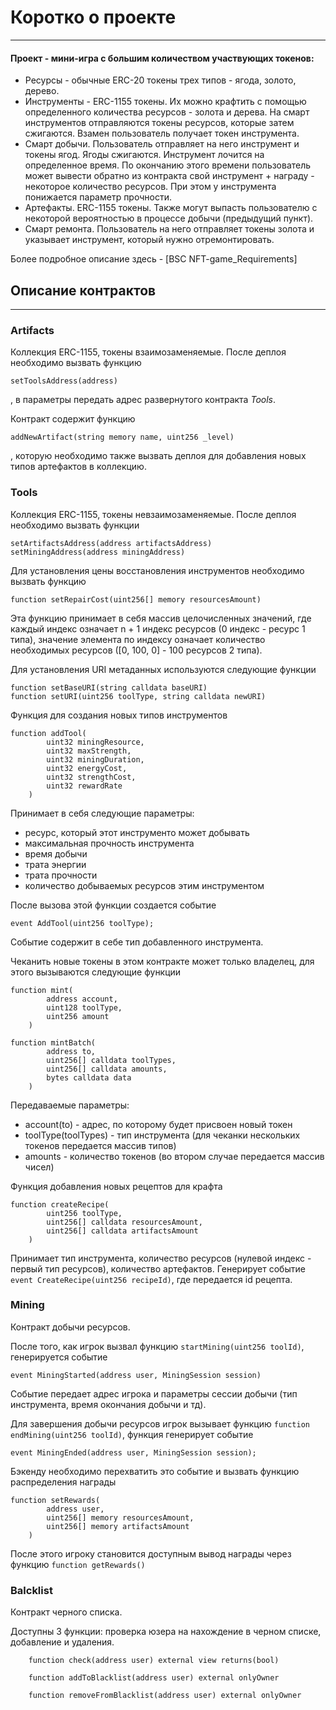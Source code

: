 # Коротко о проекте
---
#### Проект - мини-игра с большим количеством участвующих токенов:
 - Ресурсы - обычные ERC-20 токены трех типов - ягода, золото, дерево.
 - Инструменты - ERC-1155 токены. Их можно крафтить с помощью определенного количества ресурсов - золота и дерева. На смарт инструментов отправляются токены ресурсов, которые затем сжигаются. Взамен пользователь получает токен инструмента.
 - Смарт добычи. Пользователь отправляет на него инструмент и токены ягод. Ягоды сжигаются. Инструмент лочится на определенное время. По окончанию этого времени пользователь может вывести обратно из контракта свой инструмент + награду - некоторое количество ресурсов. При этом у инструмента понижается параметр прочности.
 - Артефакты. ERC-1155 токены. Также могут выпасть пользователю с некоторой вероятностью в процессе добычи (предыдущий пункт). 
 - Смарт ремонта. Пользователь на него отправляет токены золота и указывает инструмент, который нужно отремонтировать.

Более подробное описание здесь - [BSC NFT-game_Requirements]

## Описание контрактов
---

### Artifacts

Коллекция ERC-1155, токены взаимозаменяемые. После деплоя необходимо вызвать функцию 
```
setToolsAddress(address)
```
, в параметры передать адрес развернутого контракта *Tools*. 

Контракт содержит функцию 
```
addNewArtifact(string memory name, uint256 _level)
```
, которую необходимо также вызвать деплоя для добавления новых типов артефактов в коллекцию.

### Tools

Коллекция ERC-1155, токены невзаимозаменяемые. После деплоя необходимо вызвать функции
```
setArtifactsAddress(address artifactsAddress)
setMiningAddress(address miningAddress)
```
Для установления цены восстановления инструментов необходимо вызвать функцию 
```
function setRepairCost(uint256[] memory resourcesAmount)
```

Эта функцию принимает в себя массив целочисленных значений, где каждый индекс означает n + 1 индекс ресурсов (0 индекс - ресурс 1 типа), значение элемента по индексу означает количество необходимых ресурсов ([0, 100, 0] - 100 ресурсов 2 типа).

Для установления URI метаданных используются следующие функции
```
function setBaseURI(string calldata baseURI)
function setURI(uint256 toolType, string calldata newURI)
```

Функция для создания новых типов инструментов
```
function addTool(
        uint32 miningResource,
        uint32 maxStrength,
        uint32 miningDuration,
        uint32 energyCost,
        uint32 strengthCost,
        uint32 rewardRate
    )
```
Принимает в себя следующие параметры:
 - ресурс, который этот инструменто может добывать
 - максимальная прочность инструмента
 - время добычи
 - трата энергии
 - трата прочности
 - количество добываемых ресурсов этим инструментом

После вызова этой функции создается событие 
```
event AddTool(uint256 toolType);
```
Событие содержит в себе тип добавленного инструмента.

Чеканить новые токены в этом контракте может только владелец, для этого вызываются следующие функции
```
function mint(
        address account,
        uint128 toolType,
        uint256 amount
    )

function mintBatch(
        address to,
        uint256[] calldata toolTypes,
        uint256[] calldata amounts,
        bytes calldata data
    )
```
Передаваемые параметры:
 - account(to) - адрес, по которому будет присвоен новый токен
 - toolType(toolTypes) - тип инструмента (для чеканки нескольких токенов передается массив типов)
 - amounts - количество токенов (во втором случае передается массив чисел)

Функция добавления новых рецептов для крафта
```
function createRecipe(
        uint256 toolType,
        uint256[] calldata resourcesAmount,
        uint256[] calldata artifactsAmount
    )
```
Принимает тип инструмента, количество ресурсов (нулевой индекс - первый тип ресурсов), количество артефактов. Генерирует событие 
```event CreateRecipe(uint256 recipeId)```, где передается id рецепта.

### Mining

Контракт добычи ресурсов.

После того, как игрок вызвал функцию ```startMining(uint256 toolId)```, генерируется событие 
```
event MiningStarted(address user, MiningSession session)
```
Событие передает адрес игрока и параметры сессии добычи (тип инструмента, время окончания добычи и тд).

Для завершения добычи ресурсов игрок вызывает функцию ```function endMining(uint256 toolId)```, функция генерирует событие 

```
event MiningEnded(address user, MiningSession session);
```

Бэкенду необходимо перехватить это событие и вызвать функцию распределения награды 
```
function setRewards(
        address user,
        uint256[] memory resourcesAmount,
        uint256[] memory artifactsAmount
    )
```

После этого игроку становится доступным вывод награды через функцию ```function getRewards()```

### Balcklist

Контракт черного списка.

Доступны 3 функции: проверка юзера на нахождение в черном списке, добавление и удаления.

```
    function check(address user) external view returns(bool)

    function addToBlacklist(address user) external onlyOwner 

    function removeFromBlacklist(address user) external onlyOwner
```
